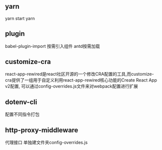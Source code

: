 ## yarn 
yarn start
yarn 

## plugin
babel-plugin-import 按需引入组件 antd按需加载

## customize-cra
react-app-rewired是react社区开源的一个修改CRA配置的工具,而customize-cra提供了一组用于自定义利用react-app-rewired核心功能的Create React App v2配置, 可以通过config-overrides.js文件来对webpack配置进行扩展

## dotenv-cli
配置不同指令打包

## http-proxy-middleware
代理接口
单独建文件夹config-overrides.js
